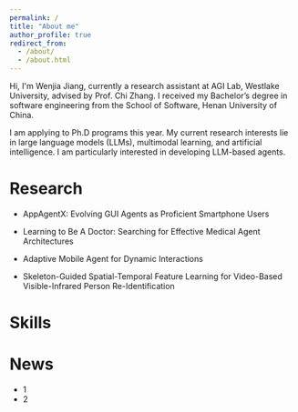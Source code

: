 ```yaml
---
permalink: /
title: "About me"
author_profile: true
redirect_from:
  - /about/
  - /about.html
---
```


Hi, I'm Wenjia Jiang, currently a research assistant at AGI Lab, Westlake University, advised by Prof. Chi Zhang. I received my Bachelor’s degree in software engineering from the School of Software, Henan University of China.

I am applying to Ph.D programs this year. My current research interests lie in large language models (LLMs), multimodal learning, and artificial intelligence. I am particularly interested in developing LLM-based agents.

# Research

- AppAgentX: Evolving GUI Agents as Proficient Smartphone Users

- Learning to Be A Doctor: Searching for Effective Medical Agent Architectures

- Adaptive Mobile Agent for Dynamic Interactions

- Skeleton-Guided Spatial-Temporal Feature Learning for Video-Based Visible-Infrared Person Re-Identification

# Skills

# News

- 1
- 2
